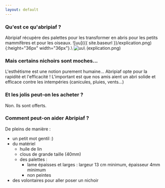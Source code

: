```yaml
---
layout: default
---
```


### Qu'est ce qu'abripiaf ?
Abripiaf récupère des palettes pour les transformer en abris pour les petits mammifères et pour les oiseaux.
![uu]({{ site.baseurl }}/explication.png){:height="36px" width="36px"}.\\
![uu]({/explication.png)\\
(explication.png)
   
### Mais certains nichoirs sont moches... 
L'esthétisme est une notion purement humaine... Abripiaf opte pour la rapidité et l'efficacité ! L'important est que nos amis aient un abri solide et efficace contre les intempéries (canicules, pluies, vents...)

### Et les jolis peut-on les acheter ?
Non. Ils sont offerts.

### Comment peut-on aider Abripiaf ?
De pleins de manière :
- un petit mot gentil :)
- du matériel 
   - huile de lin
   - clous de grande taille (40mm)
   - des palettes : 
      - lame épaisses et larges :  largeur 13 cm minimum, épaisseur 4mm minimum
      - non peintes
- des volontaires pour aller poser un nichoir


